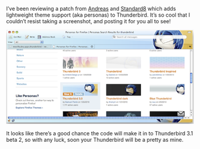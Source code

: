 <!--
.. title: Cool stuff coming soon.
.. date: 2010-04-16 09:55:11
.. author: Blake Winton
.. tags: mozilla, thunderbird
-->

I’ve been reviewing a patch from [Andreas](http://www.andreasn.se/blog/)
and [Standard8](http://ccgi.standard8.plus.com/blog/) which adds
lightweight theme support (aka personas) to Thunderbird.  It’s so cool that
I couldn’t resist taking a screenshot, and posting it for you all to see!

![Pretty new persona](/images/blake/Thunderbird/Personas.png "Oooh, fancy.")

It looks like there’s a good chance the code will make it in to Thunderbird
3.1 beta 2, so with any luck, soon your Thunderbird will be a pretty as
mine.

